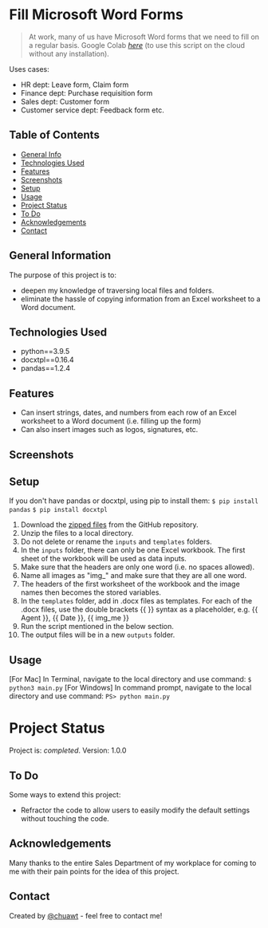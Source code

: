 # Fill Microsoft Word Forms
> At work, many of us have Microsoft Word forms that we need to fill on a regular basis.
> Google Colab [_here_](https://colab.research.google.com/drive/1ZAGiYGu0e-AAXBrE_TFoYv7Rkh8mhGjn) (to use this script on the cloud without any installation).


Uses cases:
- HR dept: Leave form, Claim form
- Finance dept: Purchase requisition form
- Sales dept: Customer form
- Customer service dept: Feedback form
etc.


## Table of Contents
* [General Info](#general-information)
* [Technologies Used](#technologies-used)
* [Features](#features)
* [Screenshots](#screenshots)
* [Setup](#setup)
* [Usage](#usage)
* [Project Status](#project-status)
* [To Do](#to-do)
* [Acknowledgements](#acknowledgements)
* [Contact](#contact)


## General Information
The purpose of this project is to:
- deepen my knowledge of traversing local files and folders.
- eliminate the hassle of copying information from an Excel worksheet to a Word document.


## Technologies Used
- python==3.9.5
- docxtpl==0.16.4
- pandas==1.2.4


## Features
- Can insert strings, dates, and numbers from each row of an Excel worksheet to a Word document (i.e. filling up the form)
- Can also insert images such as logos, signatures, etc.


## Screenshots


## Setup
If you don't have pandas or docxtpl, using pip to install them:
`$ pip install pandas`
`$ pip install docxtpl`

1. Download the [zipped files](https://github.com/chuawt/fill-forms/archive/refs/heads/main.zip) from the GitHub repository.
1. Unzip the files to a local directory.
1. Do not delete or rename the `inputs` and `templates` folders.
1. In the `inputs` folder, there can only be one Excel workbook. The first sheet of the workbook will be used as data inputs. 
1. Make sure that the headers are only one word (i.e. no spaces allowed).
1. Name all images as "img_<filename>" and make sure that they are all one word. 
1. The headers of the first worksheet of the workbook and the image names then becomes the stored variables.
1. In the `templates` folder, add in .docx files as templates. For each of the .docx files, use the double brackets {{ }} syntax as a placeholder, e.g. {{ Agent }}, {{ Date }}, {{ img_me }}  
1. Run the script mentioned in the below section. 
1. The output files will be in a new `outputs` folder.


## Usage
[For Mac] In Terminal, navigate to the local directory and use command:
`$ python3 main.py`
[For Windows] In command prompt, navigate to the local directory and use command:
`PS> python main.py`


# Project Status
Project is: _completed_.
Version: 1.0.0


## To Do
Some ways to extend this project:
- Refractor the code to allow users to easily modify the default settings without touching the code. 


## Acknowledgements
Many thanks to the entire Sales Department of my workplace for coming to me with their pain points for the idea of this project.


## Contact
Created by [@chuawt](https://chuawt.github.io) - feel free to contact me!